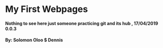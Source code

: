 # My First Webpages
#### Nothing to see here just someone practicing git and its hub , 17/04/2019 0.0.3
#### By: Solomon Oloo $ Dennis